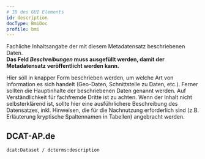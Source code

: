```yaml
---
# ID des GUI Elements
id: description
docType: BmiDoc
profile: bmi
---
```


Fachliche Inhaltsangabe der mit diesem Metadatensatz beschriebenen Daten.<br />
**Das Feld *Beschreibungen* muss ausgefüllt werden, damit der Metadatensatz veröffentlicht werden kann.**

Hier soll in knapper Form beschrieben werden, um welche Art von Information es sich handelt (Geo-Daten, Schnittstelle zu Daten, etc.). Ferner sollten die Hauptinhalte der beschriebenen Daten genannt werden. Auf Verständlichkeit für fachfremde Dritte ist zu achten. Wenn der Inhalt nicht selbsterklärend ist, sollte hier eine ausführlichere Beschreibung des Datensatzes, inkl. Hinweisen, die für die Nachnutzung erforderlich sind (z.B. Erläuterung kryptische Spaltennamen in Tabellen) angebracht werden.

## DCAT-AP.de
`dcat:Dataset / dcterms:description`
